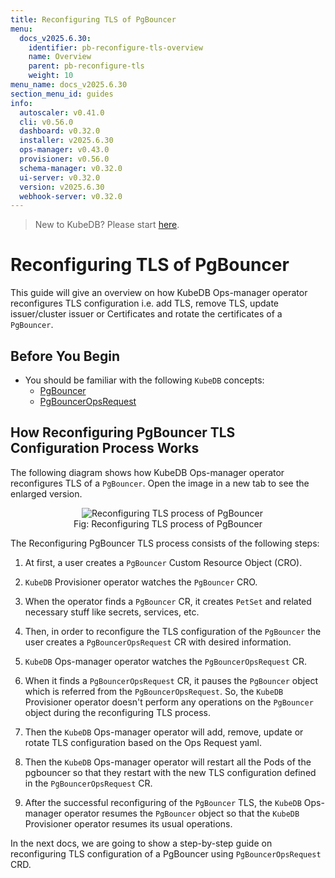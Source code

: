 ```yaml
---
title: Reconfiguring TLS of PgBouncer
menu:
  docs_v2025.6.30:
    identifier: pb-reconfigure-tls-overview
    name: Overview
    parent: pb-reconfigure-tls
    weight: 10
menu_name: docs_v2025.6.30
section_menu_id: guides
info:
  autoscaler: v0.41.0
  cli: v0.56.0
  dashboard: v0.32.0
  installer: v2025.6.30
  ops-manager: v0.43.0
  provisioner: v0.56.0
  schema-manager: v0.32.0
  ui-server: v0.32.0
  version: v2025.6.30
  webhook-server: v0.32.0
---
```


> New to KubeDB? Please start [here](/docs/v2025.6.30/README).

# Reconfiguring TLS of PgBouncer

This guide will give an overview on how KubeDB Ops-manager operator reconfigures TLS configuration i.e. add TLS, remove TLS, update issuer/cluster issuer or Certificates and rotate the certificates of a `PgBouncer`.

## Before You Begin

- You should be familiar with the following `KubeDB` concepts:
  - [PgBouncer](/docs/v2025.6.30/guides/pgbouncer/concepts/pgbouncer)
  - [PgBouncerOpsRequest](/docs/v2025.6.30/guides/pgbouncer/concepts/opsrequest)

## How Reconfiguring PgBouncer TLS Configuration Process Works

The following diagram shows how KubeDB Ops-manager operator reconfigures TLS of a `PgBouncer`. Open the image in a new tab to see the enlarged version.

<figure align="center">
  <img alt="Reconfiguring TLS process of PgBouncer" src="/docs/v2025.6.30/images/day-2-operation/pgbouncer/pb-reconfigure-tls.png">
<figcaption align="center">Fig: Reconfiguring TLS process of PgBouncer</figcaption>
</figure>

The Reconfiguring PgBouncer TLS process consists of the following steps:

1. At first, a user creates a `PgBouncer` Custom Resource Object (CRO).

2. `KubeDB` Provisioner  operator watches the `PgBouncer` CRO.

3. When the operator finds a `PgBouncer` CR, it creates `PetSet` and related necessary stuff like secrets, services, etc.

4. Then, in order to reconfigure the TLS configuration of the `PgBouncer` the user creates a `PgBouncerOpsRequest` CR with desired information.

5. `KubeDB` Ops-manager operator watches the `PgBouncerOpsRequest` CR.

6. When it finds a `PgBouncerOpsRequest` CR, it pauses the `PgBouncer` object which is referred from the `PgBouncerOpsRequest`. So, the `KubeDB` Provisioner  operator doesn't perform any operations on the `PgBouncer` object during the reconfiguring TLS process.  

7. Then the `KubeDB` Ops-manager operator will add, remove, update or rotate TLS configuration based on the Ops Request yaml.

8. Then the `KubeDB` Ops-manager operator will restart all the Pods of the pgbouncer so that they restart with the new TLS configuration defined in the `PgBouncerOpsRequest` CR.

9. After the successful reconfiguring of the `PgBouncer` TLS, the `KubeDB` Ops-manager operator resumes the `PgBouncer` object so that the `KubeDB` Provisioner  operator resumes its usual operations.

In the next docs, we are going to show a step-by-step guide on reconfiguring TLS configuration of a PgBouncer using `PgBouncerOpsRequest` CRD.
